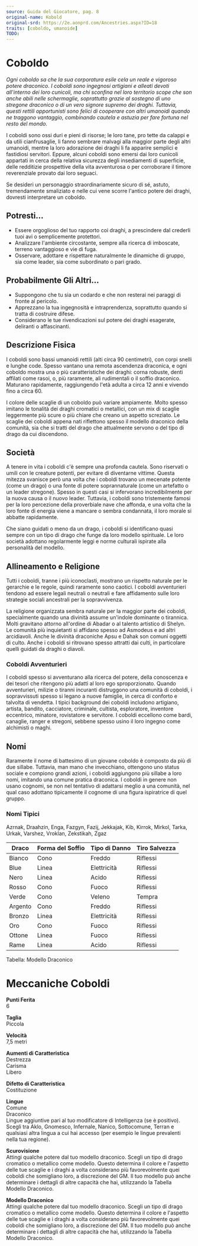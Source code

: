 ```yaml
---
source: Guida del Giocatore, pag. 8
original-name: Kobold
original-srd: https://2e.aonprd.com/Ancestries.aspx?ID=18
traits: [coboldo, umanoide]
TODO:
---
```


# Coboldo

_Ogni coboldo sa che la sua corporatura esile cela un reale e vigoroso potere
draconico. I coboldi sono ingegnosi artigiani e alleati devoti all'interno dei
loro cunicoli, ma chi sconfina nel loro territorio scope che son anche abili
nelle schermaglie, soprattutto grazie al sostegno di uno stregone draconico o di
un vero signore supremo dei draghi. Tuttavia, questi rettili opportunisti sono
felici di cooperare con altri umanoidi quando ne traggono vantaggio, combinando
cautela e astuzia per fare fortuna nel resto del mondo._

I coboldi sono ossi duri e pieni di risorse; le loro tane, pro tette da calappi
e da utili cianfrusaglie, li fanno sembrare malvagi alla maggior parte degli
altri umanoidi, mentre la loro adorazione dei draghi li fa apparire semplici e
fastidiosi servitori. Eppure, alcuni coboldi sono emersi dai loro cunicoli
appartati in cerca della relativa sicurezza degli insediamenti di superficie,
delle redditizie prospettive della vita avventurosa o per corroborare il timore
reverenziale provato dai loro seguaci.

Se desideri un personaggio straordinariamente sicuro di sé, astuto,
tremendamente smaliziato e nelle cui vene scorre l'antico potere dei draghi,
dovresti interpretare un coboldo.

## Potresti...

- Essere orgoglioso del tuo rapporto coi draghi, a prescindere dal crederli tuoi
  avi o semplicemente protettori.
- Analizzare l'ambiente circostante, sempre alla ricerca di imboscate, terreno
  vantaggioso e vie di fuga.
- Osservare, adottare e rispettare naturalmente le dinamiche di gruppo, sia come
  leader, sia come subordinato o pari grado.

## Probabilmente Gli Altri...

- Suppongono che tu sia un codardo e che non resterai nei paraggi di fronte al
  pericolo.
- Apprezzano la tua ingegnosità e intraprendenza, soprattutto quando si tratta
  di costruire difese.
- Considerano le tue rivendicazioni sul potere dei draghi esagerate, deliranti o
  affascinanti.

## Descrizione Fisica

I coboldi sono bassi umanoidi rettili (alti circa 90 centimetri), con corpi
snelli e lunghe code. Spesso vantano una remota ascendenza draconica, e ogni
coboldo mostra una o più caratteristiche dei draghi: corna robuste, denti
affilati come rasoi, o, più raramente, ali rudimentali o il soffio draconico.
Maturano rapidamente, raggiungendo l'età adulta a circa 12 anni e vivendo fino a
circa 60.

I colore delle scaglie di un coboldo può variare ampiamente. Molto spesso
imitano le tonalità dei draghi cromatici o metallici, con un mix di scaglie
leggermente più scure o più chiare che creano un aspetto screziato. Le scaglie
dei coboldi appena nati riflettono spesso il modello draconico della comunità,
sia che si tratti del drago che attualmente servono o del tipo di drago da cui
discendono.

## Società

A tenere in vita i coboldi c'è sempre una profonda cautela. Sono riservati o
umili con le creature potenti, per evitare di diventarne vittime. Questa mitezza
svanisce però una volta che i coboldi trovano un mecenate potente (come un
drago) o una fonte di potere soprannaturale (come un artefatto o un leader
stregone). Spesso in questi casi si infervorano incredibilmente per la nuova
causa o il nuovo leader. Tuttavia, i coboldi sono tristemente famosi per la loro
percezione della proverbiale nave che affonda, e una volta che la loro fonte di
energia viene a mancare o sembra condannata, il loro morale si abbatte
rapidamente.

Che siano guidati o meno da un drago, i coboldi si identificano quasi sempre con
un tipo di drago che funge da loro modello spirituale. Le loro società adottano
regolarmente leggi e norme culturali ispirate alla personalità del modello.

## Allineamento e Religione

Tutti i coboldi, tranne i più iconoclasti, mostrano un rispetto naturale per le
gerarchie e le regole, quindi raramente sono caotici. I coboldi avventurieri
tendono ad essere legali neutrali o neutrali e fare affidamento sulle loro
strategie sociali ancestrali per la sopravvivenza.

La religione organizzata sembra naturale per la maggior parte dei coboldi,
specialmente quando una divinità assume un'indole dominante o tirannica. Molti
gravitano attorno all'ordine di Abadar o al talento artistico di Shelyn. Le
comunità più inquietanti si affidano spesso ad Asmodeus e ad altri arcidiavoli.
Anche le divinità draconiche Apsu e Dahak son comuni oggetti di culto. Anche i
coboldi si ritrovano spesso attratti dai culti, in particolare quelli guidati da
draghi o diavoli.

### Coboldi Avventurieri

I coboldi spesso si avventurano alla ricerca del potere, della conoscenza e dei
tesori che ritengono più adatti al loro ego sproporzionato. Quando avventurieri,
milizie o tiranni incuranti distruggono una comunità di coboldi, i sopravvissuti
spesso si legano a nuove famiglie, in cerca di conforto e talvolta di vendetta.
I tipici background dei coboldi includono artigiano, artista, bandito,
cacciatore, criminale, cultista, esploratore, inventore eccentrico, minatore,
rovistatore e servitore. I coboldi eccellono come bardi, canaglie, ranger e
stregoni, sebbene spesso usino il loro ingegno come alchimisti o maghi.

## Nomi

Raramente il nome di battesimo di un giovane coboldo è composto da più di due
sillabe. Tuttavia, man mano che invecchiano, ottengono uno status sociale e
compiono grandi azioni, i coboldi aggiungono più sillabe a loro nomi, imitando
una comune pratica draconica. I coboldi in genere non usano cognomi, se non nel
tentativo di adattarsi meglio a una comunità, nel qual caso adottano tipicamente
il cognome di una figura ispiratrice di quel gruppo.

### Nomi Tipici

Azrnak, Draahzin, Enga, Fazgyn, Fazij, Jekkajak, Kib, Kirrok, Mirkol, Tarka,
Urkak, Varshez, Vroklan, Zekstikah, Zgaz

| Draco   | Forma del Soffio | Tipo di Danno | Tiro Salvezza |
| ------- | ---------------- | ------------- | ------------- |
| Bianco  | Cono             | Freddo        | Riflessi      |
| Blue    | Linea            | Elettricità   | Riflessi      |
| Nero    | Linea            | Acido         | Riflessi      |
| Rosso   | Cono             | Fuoco         | Riflessi      |
| Verde   | Cono             | Veleno        | Tempra        |
| Argento | Cono             | Freddo        | Riflessi      |
| Bronzo  | Linea            | Elettricità   | Riflessi      |
| Oro     | Cono             | Fuoco         | Riflessi      |
| Ottone  | Linea            | Fuoco         | Riflessi      |
| Rame    | Linea            | Acido         | Riflessi      |

Tabella: Modello Draconico

# Meccaniche Coboldi

**Punti Ferita**  
6

**Taglia**  
Piccola

**Velocità**  
7,5 metri

**Aumenti di Caratteristica**  
Destrezza  
Carisma  
Libero

**Difetto di Caratteristica**  
Costituzione

**Lingue**  
Comune  
Draconico  
Lingue aggiuntive pari al tuo modificatore di Intelligenza (se è positivo).
Scegli tra Aklo, Gnomesco, Infernale, Nanico, Sottocomune, Terran e qualsiasi
altra lingua a cui hai accesso (per esempio le lingue prevalenti nella tua
regione).

**Scurovisione**  
Attingi qualche potere dal tuo modello draconico. Scegli un tipo di drago
cromatico o metallico come modello. Questo determina il colore e l'aspetto delle
tue scaglie e i draghi a volta considerano più favorevolmente quei coboldi che
somigliano loro, a discrezione del GM. Il tuo modello può anche determinare i
dettagli di altre capacità che hai, utilizzando la Tabella Modello Draconico.

**Modello Draconico**  
Attingi qualche potere dal tuo modello draconico. Scegli un tipo di drago
cromatico o metallico come modello. Questo determina il colore e l'aspetto delle
tue scaglie e i draghi a volta considerano più favorevolmente quei coboldi che
somigliano loro, a discrezione del GM. Il tuo modello può anche determinare i
dettagli di altre capacità che hai, utilizzando la Tabella Modello Draconico.
